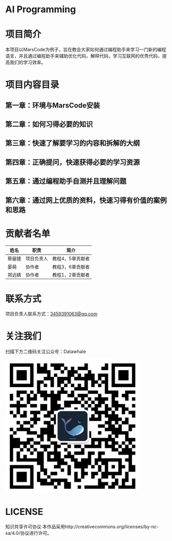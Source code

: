 # AI Programming 

# 项目简介
本项目以MarsCode为例子，旨在教会大家如何通过编程助手来学习一门新的编程语言，并且通过编程助手来辅助优化代码，解释代码，学习互联网的优秀代码，提高我们的学习效率。

# 项目内容目录
## 第一章：环境与MarsCode安装

## 第二章：如何习得必要的知识

## 第三章：快速了解要学习的内容和拆解的大纲

## 第四章：正确提问，快速获得必要的学习资源

## 第五章：通过编程助手自测并且理解问题

## 第六章：通过网上优质的资料，快速习得有价值的案例和思路

# 贡献者名单
| 姓名 | 职责 | 简介 |
| ---- | ---- | ---- |
| 蔡鋆捷 | 项目负责人 | 教程4，5章贡献者 |
| 晏萌 | 协作者 | 教程3，6章贡献者|
| 郑远婧 | 协作者 | 教程1，2章贡献者 |

# 联系方式
项目负责人联系方式：3459391063@qq.com

# 关注我们
扫描下方二维码关注公众号：Datawhale
  
   ![](image/datawhale.jpg)

# LICENSE
知识共享许可协议
本作品采用http://creativecommons.org/licenses/by-nc-sa/4.0/协议进行许可。
